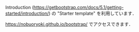 Introduction (https://getbootstrap.com/docs/5.1/getting-started/introduction/) の "Starter template" を利用しています．

https://nobuoryoki.github.io/bootstrap/ でアクセスできます．
